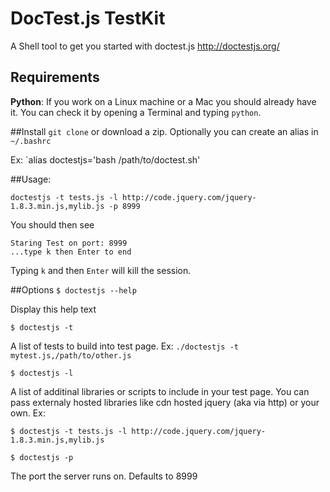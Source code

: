 # DocTest.js TestKit
A Shell tool to get you started with doctest.js http://doctestjs.org/

## Requirements
**Python**: If you work on a Linux machine or a Mac you should already have it. You can check it by opening a Terminal and typing `python`.

##Install 
`git clone` or download a zip.
Optionally you can create an alias in `~/.bashrc`

Ex:
`alias doctestjs='bash /path/to/doctest.sh'

##Usage:

```
doctestjs -t tests.js -l http://code.jquery.com/jquery-1.8.3.min.js,mylib.js -p 8999

```
You should then see

```
Staring Test on port: 8999
...type k then Enter to end
```

Typing `k` and then `Enter` will kill the session.

##Options
`$ doctestjs --help`

Display this help text


`$ doctestjs -t`

A list of tests to build into test page. Ex: `./doctestjs -t mytest.js,/path/to/other.js`

`$ doctestjs -l`


A list of additinal libraries or scripts to include in your test page. You can pass externaly hosted libraries like cdn hosted jquery (aka via http) or your own. Ex: 

```
$ doctestjs -t tests.js -l http://code.jquery.com/jquery-1.8.3.min.js,mylib.js

```

`$ doctestjs -p`

The port the server runs on. Defaults to 8999
